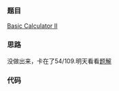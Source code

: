 ### 题目
[Basic Calculator II](https://leetcode-cn.com/problems/basic-calculator-ii/solution/)
### 思路
没做出来，卡在了54/109.明天看看[题解](https://leetcode-cn.com/problems/basic-calculator-ii/solution/jian-dan-jie-fa-jia-shen-du-tan-tao-by-thunder-zh)
### 代码
```c++

```

